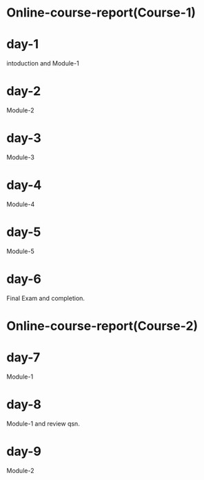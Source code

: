# Online-course-report(Course-1)
# day-1
intoduction and Module-1

# day-2
Module-2

# day-3
Module-3

# day-4
Module-4

# day-5
Module-5

# day-6
Final Exam and completion.

# Online-course-report(Course-2)
# day-7
Module-1

# day-8
Module-1 and review qsn.

# day-9
Module-2
